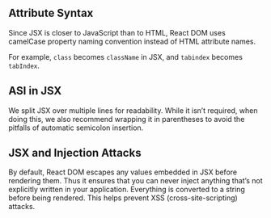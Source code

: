 ## Attribute Syntax

Since JSX is closer to JavaScript than to HTML, React DOM uses camelCase property naming convention instead of HTML attribute names.

For example, `class` becomes `className` in JSX, and `tabindex` becomes `tabIndex`.

## ASI in JSX

We split JSX over multiple lines for readability. While it isn’t required, when doing this, we also recommend wrapping it in parentheses to avoid the pitfalls of automatic semicolon insertion.

## JSX and Injection Attacks

By default, React DOM escapes any values embedded in JSX before rendering them. Thus it ensures that you can never inject anything that’s not explicitly written in your application. Everything is converted to a string before being rendered. This helps prevent XSS (cross-site-scripting) attacks.
